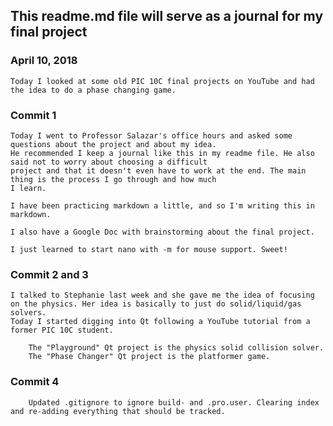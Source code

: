 ## This readme.md file will serve as a journal for my final project

### April 10, 2018
	Today I looked at some old PIC 10C final projects on YouTube and had the idea to do a phase changing game. 

### Commit 1
	Today I went to Professor Salazar's office hours and asked some questions about the project and about my idea. 
	He recommended I keep a journal like this in my readme file. He also said not to worry about choosing a difficult 
	project and that it doesn't even have to work at the end. The main thing is the process I go through and how much 
	I learn. 
	
 	I have been practicing markdown a little, and so I'm writing this in markdown. 

	I also have a Google Doc with brainstorming about the final project.  
	
	I just learned to start nano with -m for mouse support. Sweet!

### Commit 2 and 3
	I talked to Stephanie last week and she gave me the idea of focusing on the physics. Her idea is basically to just do solid/liquid/gas solvers.
	Today I started digging into Qt following a YouTube tutorial from a former PIC 10C student.
    
        The "Playground" Qt project is the physics solid collision solver.
        The "Phase Changer" Qt project is the platformer game.

### Commit 4
        Updated .gitignore to ignore build- and .pro.user. Clearing index and re-adding everything that should be tracked.

